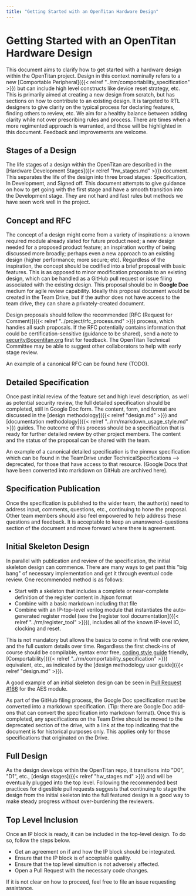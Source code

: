 ```yaml
---
title: "Getting Started with an OpenTitan Hardware Design"
---
```


# Getting Started with an OpenTitan Hardware Design

This document aims to clarify how to get started with a hardware design within the OpenTitan project.
Design in this context nominally refers to a new [Comportable Peripheral]({{< relref "../rm/comportability_specification" >}}) but can include high level constructs like device reset strategy, etc.
This is primarily aimed at creating a new design from scratch, but has sections on how to contribute to an existing design.
It is targeted to RTL designers to give clarity on the typical process for declaring features, finding others to review, etc.
We aim for a healthy balance between adding clarity while not over prescribing rules and process.
There are times when a more regimented approach is warranted, and those will be highlighted in this document.
Feedback and improvements are welcome.


## Stages of a Design

The life stages of a design within the OpenTitan are described in the [Hardware Development Stages]({{< relref "hw_stages.md" >}}) document.
This separates the life of the design into three broad stages: Specification, In Development, and Signed off.
This document attempts to give guidance on how to get going with the first stage and have a smooth transition into the Development stage.
They are not hard and fast rules but methods we have seen work well in the project.


## Concept and RFC

The concept of a design might come from a variety of inspirations: a known required module already slated for future product need; a new design needed for a proposed product feature; an inspiration worthy of being discussed more broadly; perhaps even a new approach to an existing design (higher performance; more secure; etc).
Regardless of the inspiration, the concept should be codified into a brief proposal with basic features.
This is as opposed to minor modification proposals to an existing design, which can be handled as a GitHub pull request or issue filing associated with the existing design.
This proposal should be in **Google Doc** medium for agile review capability.
Ideally this proposal document would be created in the Team Drive, but if the author does not have access to the team drive, they can share a privately-created document.

Design proposals should follow the recommended [RFC (Request for Comment)]({{< relref "../project/rfc_process.md" >}}) process, which handles all such proposals.
If the RFC potentially contains information that could be certification-sensitive (guidance to be shared), send a note to security@opentitan.org first for feedback.
The OpenTitan Technical Committee may be able to suggest other collaborators to help with early stage review.

An example of a canonical RFC can be found *here* (TODO).


## Detailed Specification

Once past initial review of the feature set and high level description, as well as potential security review, the full detailed specification should be completed, still in Google Doc form.
The content, form, and format are discussed in the [design methodology]({{< relref "design.md" >}}) and [documentation methodology]({{< relref "../rm/markdown_usage_style.md" >}}) guides.
The outcome of this process should be a specification that is ready for further detailed review by other project members.
The content and the status of the proposal can be shared with the team.

An example of a canonical detailed specification is the pinmux specification which can be found in the TeamDrive under TechnicalSpecifications --> deprecated, for those that have access to that resource.
(Google Docs that have been converted into markdown on GitHub are archived here).


## Specification Publication

Once the specification is published to the wider team, the author(s) need to address input, comments, questions, etc., continuing to hone the proposal.
Other team members should also feel empowered to help address these questions and feedback.
It is acceptable to keep an unanswered-questions section of the document and move forward where there is agreement.


## Initial Skeleton Design

In parallel with publication and review of the specification, the initial skeleton design can commence.
There are many ways to get past this "big bang" of necessary implementation and get it through eventual code review.
One recommended method is as follows:
* Start with a skeleton that includes a complete or near-complete definition of the register content in .hjson format
* Combine with a basic markdown including that file
* Combine with an IP-top-level verilog module that instantiates the auto-generated register model (see the [register tool documentation]({{< relref "../rm/register_tool" >}})), includes all of the known IP-level IO, clocking and reset.

This is not mandatory but allows the basics to come in first with one review, and the full custom details over time.
Regardless the first check-ins of course should be compilable, syntax error free,
[coding style guide](https://github.com/lowRISC/style-guides/blob/master/VerilogCodingStyle.md)
friendly, [Comportability]({{< relref "../rm/comportability_specification" >}}) equivalent, etc., as indicated by the [design methodology user guide]({{< relref "design.md" >}}).

A good example of an initial skeleton design can be seen in
[Pull Request #166](https://github.com/lowRISC/opentitan/pull/166)
for the AES module.

As part of the GitHub filing process, the Google Doc specification must be converted into a markdown specification.
(Tip: there are Google Doc add-ons that can convert the specification into markdown format).
Once this is completed, any specifications on the Team Drive should be moved to the deprecated section of the drive, with a link at the top indicating that the document is for historical purposes only.
This applies only for those specifications that originated on the Drive.


## Full Design

As the design develops within the OpenTitan repo, it transitions into "D0", "D1", etc., [design stages]({{< relref "hw_stages.md" >}}) and will be eventually plugged into the top level.
Following the recommended best practices for digestible pull requests suggests that continuing to stage the design from the initial skeleton into the full featured design is a good way to make steady progress without over-burdening the reviewers.

## Top Level Inclusion

Once an IP block is ready, it can be included in the top-level design.
To do so, follow the steps below.

* Get an agreement on if and how the IP block should be integrated.
* Ensure that the IP block is of acceptable quality.
* Ensure that the top level simultion is not adversely affected.
* Open a Pull Request with the necessary code changes.

If it is not clear on how to proceed, feel free to file an issue requesting assistance.
